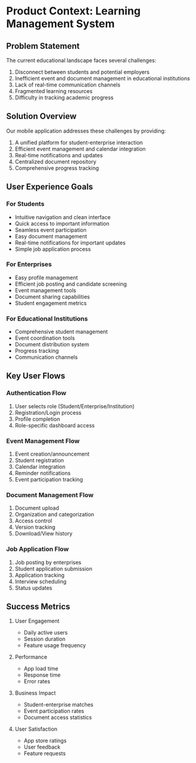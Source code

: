 # Product Context: Learning Management System

## Problem Statement
The current educational landscape faces several challenges:
1. Disconnect between students and potential employers
2. Inefficient event and document management in educational institutions
3. Lack of real-time communication channels
4. Fragmented learning resources
5. Difficulty in tracking academic progress

## Solution Overview
Our mobile application addresses these challenges by providing:
1. A unified platform for student-enterprise interaction
2. Efficient event management and calendar integration
3. Real-time notifications and updates
4. Centralized document repository
5. Comprehensive progress tracking

## User Experience Goals

### For Students
- Intuitive navigation and clean interface
- Quick access to important information
- Seamless event participation
- Easy document management
- Real-time notifications for important updates
- Simple job application process

### For Enterprises
- Easy profile management
- Efficient job posting and candidate screening
- Event management tools
- Document sharing capabilities
- Student engagement metrics

### For Educational Institutions
- Comprehensive student management
- Event coordination tools
- Document distribution system
- Progress tracking
- Communication channels

## Key User Flows

### Authentication Flow
1. User selects role (Student/Enterprise/Institution)
2. Registration/Login process
3. Profile completion
4. Role-specific dashboard access

### Event Management Flow
1. Event creation/announcement
2. Student registration
3. Calendar integration
4. Reminder notifications
5. Event participation tracking

### Document Management Flow
1. Document upload
2. Organization and categorization
3. Access control
4. Version tracking
5. Download/View history

### Job Application Flow
1. Job posting by enterprises
2. Student application submission
3. Application tracking
4. Interview scheduling
5. Status updates

## Success Metrics
1. User Engagement
   - Daily active users
   - Session duration
   - Feature usage frequency

2. Performance
   - App load time
   - Response time
   - Error rates

3. Business Impact
   - Student-enterprise matches
   - Event participation rates
   - Document access statistics

4. User Satisfaction
   - App store ratings
   - User feedback
   - Feature requests 